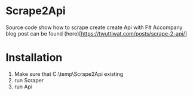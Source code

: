 # Scrape2Api
Source code show how to scrape create create Api with F#
Accompany blog post can be found (here)[https://twuttiwat.com/posts/scrape-2-api/]


# Installation
1. Make sure that C:\temp\Scrape2Api existing
2. run Scraper
3. run Api